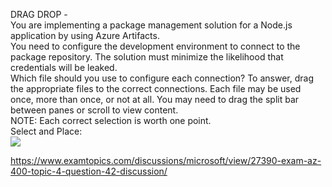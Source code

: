 DRAG DROP -<br/>You are implementing a package management solution for a Node.js application by using Azure Artifacts.<br/>You need to configure the development environment to connect to the package repository. The solution must minimize the likelihood that credentials will be leaked.<br/>Which file should you use to configure each connection? To answer, drag the appropriate files to the correct connections. Each file may be used once, more than once, or not at all. You may need to drag the split bar between panes or scroll to view content.<br/>NOTE: Each correct selection is worth one point.<br/>Select and Place:<br/><img src="https://www.examtopics.com/assets/media/exam-media/04257/0018500001.png" class="in-exam-image"/><br/><p><a href="https://www.examtopics.com/discussions/microsoft/view/27390-exam-az-400-topic-4-question-42-discussion/">https://www.examtopics.com/discussions/microsoft/view/27390-exam-az-400-topic-4-question-42-discussion/</a></p><script src="https://giscus.app/client.js"                    data-repo="azsamples/az204"                    data-repo-id="R_kgDOMRXzDQ"                    data-category="General"                    data-category-id="DIC_kwDOMRXzDc4Cgi27"                    data-mapping="pathname"                    data-strict="0"                    data-reactions-enabled="0"                    data-emit-metadata="0"                    data-input-position="bottom"                    data-theme="preferred_color_scheme"                    data-lang="en"                    crossorigin="anonymous"                    async>                    </script>